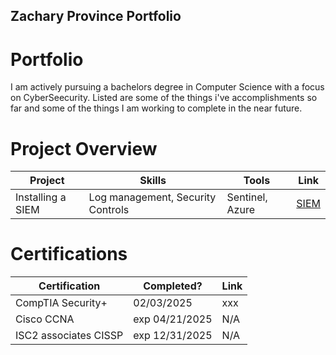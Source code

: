 ## Zachary Province Portfolio

# Portfolio

I am actively pursuing a bachelors degree in Computer Science with a focus on CyberSeecurity. Listed are some of the things i've accomplishments so far and some of the things I am working to complete in the near future.

# Project Overview 
|     Project     |                 Skills                |     Tools       |      Link       |
| --------------- | ------------------------------------- | --------------- | --------------- |
| Installing a SIEM| Log management, Security Controls   | Sentinel, Azure|  <a href="[https://google.com]https://github.com/iMentorYT/SIEM/tree/main">SIEM</a>   |


# Certifications 

|     Certification     |               Completed?               |     Link       |
| --------------------  | -------------------------------------- | ---------------| 
| CompTIA Security+     |                02/03/2025                |     xxx      | 
| Cisco CCNA            |           exp  04/21/2025                |     N/A      | 
| ISC2 associates CISSP |           exp  12/31/2025                |     N/A      |
